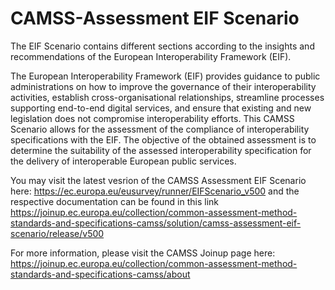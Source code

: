 # CAMSS-Assessment EIF Scenario

The EIF Scenario contains different sections according to the insights and recommendations of the European Interoperability Framework (EIF).

The European Interoperability Framework (EIF) provides guidance to public administrations on how to improve the governance of their interoperability activities, establish cross-organisational relationships, streamline processes supporting end-to-end digital services, and ensure that existing and new legislation does not compromise interoperability efforts. This CAMSS Scenario allows for the assessment of the compliance of interoperability specifications with the EIF. The objective of the obtained assessment is to determine the suitability of the assessed interoperability specification for the delivery of interoperable European public services.

You may visit the latest vesrion of the CAMSS Assessment EIF Scenario here: https://ec.europa.eu/eusurvey/runner/EIFScenario_v500 and the respective documentation can be found in this link https://joinup.ec.europa.eu/collection/common-assessment-method-standards-and-specifications-camss/solution/camss-assessment-eif-scenario/release/v500

For more information, please visit the CAMSS Joinup page here: https://joinup.ec.europa.eu/collection/common-assessment-method-standards-and-specifications-camss/about
